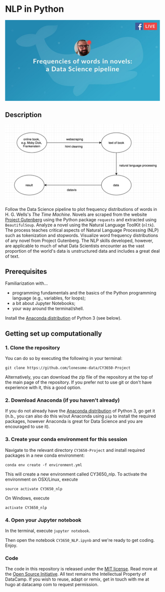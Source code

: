 
# NLP in Python

<p align="center">
<img src="img/live_preview.jpeg" width="550">
</p>

## Description

<p align="center">
<img src="img/fb_live_schematic.png" width="550">
</p>

Follow the Data Science pipeline to plot frequency distributions of words in H. G. Wells's *The Time Machine*.
Novels are scraped from the website [Project Gutenberg](https://www.gutenberg.org/) using the Python package `requests` and extracted using `BeautifulSoup`. Analyze a novel using the Natural Language ToolKit (`nltk`).
The process teaches critical aspects of Natural Language Processing (NLP) such as tokenization and stopwords.
Visualize word frequency distributions of any novel from Project Gutenberg.
The NLP skills developed, however, are applicable to much of what Data Scientists encounter as the vast proportion of the world's data is unstructured data and includes a great deal of text.

## Prerequisites

Familiarization with...

* programming fundamentals and the basics of the Python programming language (e.g., variables, for loops);
* a bit about Jupyter Notebooks;
* your way around the terminal/shell.

Install the [Anaconda distribution](https://www.anaconda.com/download/) of Python 3 (see below).

## Getting set up computationally

### 1. Clone the repository

You can do so by executing the following in your terminal:

```
git clone https://github.com/lonesome-data/CY3650-Project
```

Alternatively, you can download the zip file of the repository at the top of the main page of the repository. If you prefer not to use git or don't have experience with it, this a good option.

### 2. Download Anaconda (if you haven't already)

If you do not already have the [Anaconda distribution](https://www.anaconda.com/download/) of Python 3, go get it (n.b., you can also do this w/out Anaconda using `pip` to install the required packages, however Anaconda is great for Data Science and you are encouraged to use it).

### 3. Create your conda environment for this session

Navigate to the relevant directory `CY3650-Project` and install required packages in a new conda environment:

```
conda env create -f environment.yml
```

This will create a new environment called CY3650_nlp. To activate the environment on OSX/Linux, execute

```
source activate CY3650_nlp
```
On Windows, execute

```
activate CY3650_nlp
```


### 4. Open your Jupyter notebook

In the terminal, execute `jupyter notebook`.

Then open the notebook `CY3650_NLP.ipynb` and we're ready to get coding. Enjoy.


### Code
The code in this repository is released under the [MIT license](LICENSE). Read more at the [Open Source Initiative](https://opensource.org/licenses/MIT). All text remains the Intellectual Property of DataCamp. If you wish to reuse, adapt or remix, get in touch with me at hugo at datacamp com to request permission.
